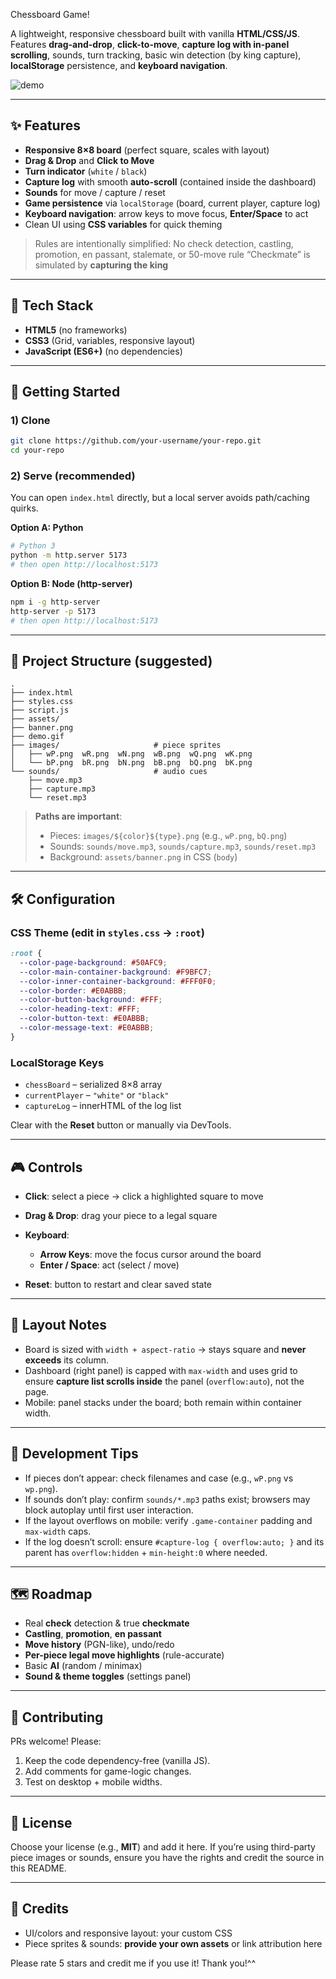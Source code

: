 Chessboard Game!

A lightweight, responsive chessboard built with vanilla **HTML/CSS/JS**.
Features **drag-and-drop**, **click-to-move**, **capture log with in-panel scrolling**, sounds, turn tracking, basic win detection (by king capture), **localStorage** persistence, and **keyboard navigation**.

![demo](./demo.gif)

---

## ✨ Features

* **Responsive 8×8 board** (perfect square, scales with layout)
* **Drag & Drop** and **Click to Move**
* **Turn indicator** (`white` / `black`)
* **Capture log** with smooth **auto-scroll** (contained inside the dashboard)
* **Sounds** for move / capture / reset
* **Game persistence** via `localStorage` (board, current player, capture log)
* **Keyboard navigation**: arrow keys to move focus, **Enter/Space** to act
* Clean UI using **CSS variables** for quick theming

> Rules are intentionally simplified:
No check detection, castling, promotion, en passant, stalemate, or 50-move rule
“Checkmate” is simulated by **capturing the king**

---

## 🧱 Tech Stack

* **HTML5** (no frameworks)
* **CSS3** (Grid, variables, responsive layout)
* **JavaScript (ES6+)** (no dependencies)

---

## 🚀 Getting Started

### 1) Clone

```bash
git clone https://github.com/your-username/your-repo.git
cd your-repo
```

### 2) Serve (recommended)

You can open `index.html` directly, but a local server avoids path/caching quirks.

**Option A: Python**

```bash
# Python 3
python -m http.server 5173
# then open http://localhost:5173
```

**Option B: Node (http-server)**

```bash
npm i -g http-server
http-server -p 5173
# then open http://localhost:5173
```

---

## 📁 Project Structure (suggested)

```
.
├── index.html
├── styles.css
├── script.js
├── assets/
├── banner.png
├── demo.gif
├── images/                     # piece sprites
│   ├── wP.png  wR.png  wN.png  wB.png  wQ.png  wK.png
│   └── bP.png  bR.png  bN.png  bB.png  bQ.png  bK.png
└── sounds/                     # audio cues
    ├── move.mp3
    ├── capture.mp3
    └── reset.mp3
```

> **Paths are important**:
>
> * Pieces: `images/${color}${type}.png` (e.g., `wP.png`, `bQ.png`)
> * Sounds: `sounds/move.mp3`, `sounds/capture.mp3`, `sounds/reset.mp3`
> * Background: `assets/banner.png` in CSS (`body`)

---

## 🛠️ Configuration

### CSS Theme (edit in `styles.css` → `:root`)

```css
:root {
  --color-page-background: #50AFC9;
  --color-main-container-background: #F9BFC7;
  --color-inner-container-background: #FFF0F0;
  --color-border: #E0ABBB;
  --color-button-background: #FFF;
  --color-heading-text: #FFF;
  --color-button-text: #E0ABBB;
  --color-message-text: #E0ABBB;
}
```

### LocalStorage Keys

* `chessBoard` – serialized 8×8 array
* `currentPlayer` – `"white"` or `"black"`
* `captureLog` – innerHTML of the log list

Clear with the **Reset** button or manually via DevTools.

---

## 🎮 Controls

* **Click**: select a piece → click a highlighted square to move
* **Drag & Drop**: drag your piece to a legal square
* **Keyboard**:

  * **Arrow Keys**: move the focus cursor around the board
  * **Enter / Space**: act (select / move)
* **Reset**: button to restart and clear saved state

---

## 📐 Layout Notes

* Board is sized with `width + aspect-ratio` → stays square and **never exceeds** its column.
* Dashboard (right panel) is capped with `max-width` and uses grid to ensure **capture list scrolls inside** the panel (`overflow:auto`), not the page.
* Mobile: panel stacks under the board; both remain within container width.

---

## 🧪 Development Tips

* If pieces don’t appear: check filenames and case (e.g., `wP.png` vs `wp.png`).
* If sounds don’t play: confirm `sounds/*.mp3` paths exist; browsers may block autoplay until first user interaction.
* If the layout overflows on mobile: verify `.game-container` padding and `max-width` caps.
* If the log doesn’t scroll: ensure `#capture-log { overflow:auto; }` and its parent has `overflow:hidden` + `min-height:0` where needed.

---

## 🗺️ Roadmap

* Real **check** detection & true **checkmate**
* **Castling**, **promotion**, **en passant**
* **Move history** (PGN-like), undo/redo
* **Per-piece legal move highlights** (rule-accurate)
* Basic **AI** (random / minimax)
* **Sound & theme toggles** (settings panel)

---

## 🤝 Contributing

PRs welcome! Please:

1. Keep the code dependency-free (vanilla JS).
2. Add comments for game-logic changes.
3. Test on desktop + mobile widths.

---

## 📜 License

Choose your license (e.g., **MIT**) and add it here.
If you’re using third-party piece images or sounds, ensure you have the rights and credit the source in this README.

---

## 🙏 Credits

* UI/colors and responsive layout: your custom CSS
* Piece sprites & sounds: **provide your own assets** or link attribution here

Please rate 5 stars and credit me if you use it! Thank you!^^
